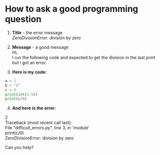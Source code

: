 # How to ask a good programming question

1. **Title** - the error message<br>
*ZeroDivisionError: division by zero*

2. **Message** - a good message<br>
Hi,<br>
I run the following code and expected to get the division in the last print but i got an error.

3. **Here is my code:**
```py
a = 1
b = "2"
c = 3
print(int(2.5))
print(c/0)
```
4. **And here is the error:**

2<br>
Traceback (most recent call last):<br>
  File "difficult_errors.py", line 3, in 'module'<br>
    print(c/0)<br>
ZeroDivisionError: division by zero

Can you help?



